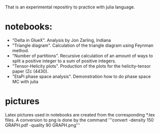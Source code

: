 That is an experimental repositiry to practice with julia language.

# notebooks:

 - "Delta in GlueX". Analysis by Jon Zarling, Indiana
 - "Triangle diagram". Calculation of the triangle diagram using Feynman method.
 - "Number of partitions". Recursive calculation of an amount of ways to split a positive integer to
 a sum of positive integers.
 - "Tensor-Helicity plots". Production of the plots for the helicity-tensor paper (Zc (4430).
 - "EtaPi phase space analysis". Demonstration how to do phase space MC with julia
 
# pictures

Latex pictures used in notebooks are created from the corresponding *.tex files.
A conversion to png is done by the command
 '''convert -density 150 GRAPH.pdf -quality 90 GRAPH.png'''
 
